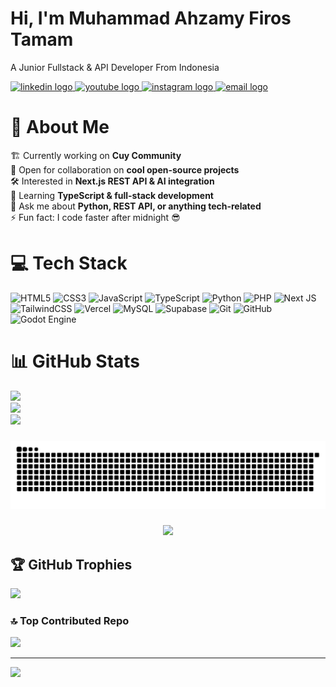 # Hi, I'm Muhammad Ahzamy Firos Tamam
A Junior Fullstack & API Developer From Indonesia

<div align="left">
  <a href="https://linkedin.com/in/muhammad-ahzamy-firos-tamam" target="_blank">
    <img src="https://img.shields.io/static/v1?message=LinkedIn&logo=linkedin&label=&color=0077B5&logoColor=white&style=for-the-badge" height="25" alt="linkedin logo" />
  </a>
  <a href="https://youtube.com/@codewithahzamy" target="_blank">
    <img src="https://img.shields.io/static/v1?message=YouTube&logo=youtube&label=&color=FF0000&logoColor=white&style=for-the-badge" height="25" alt="youtube logo" />
  </a>
  <a href="https://instagram.com/ahzamy11" target="_blank">
    <img src="https://img.shields.io/static/v1?message=Instagram&logo=instagram&label=&color=E4405F&logoColor=white&style=for-the-badge" height="25" alt="instagram logo" />
  </a>
  <a href="mailto:ahzamycode@gmail.com" target="_blank">
    <img src="https://img.shields.io/static/v1?message=Email&logo=gmail&label=&color=D14836&logoColor=white&style=for-the-badge" height="25" alt="email logo" />
  </a>
</div>

###

# 💫 About Me
🏗️ Currently working on **Cuy Community**  
🤝 Open for collaboration on **cool open-source projects**  
🛠️ Interested in **Next.js REST API & AI integration**  
🌱 Learning **TypeScript & full-stack development**  
💬 Ask me about **Python, REST API, or anything tech-related**  
⚡ Fun fact: I code faster after midnight 😎  

###

# 💻 Tech Stack
![HTML5](https://img.shields.io/badge/html5-%23E34F26.svg?style=for-the-badge&logo=html5&logoColor=white)
![CSS3](https://img.shields.io/badge/css3-%231572B6.svg?style=for-the-badge&logo=css3&logoColor=white)
![JavaScript](https://img.shields.io/badge/javascript-%23323330.svg?style=for-the-badge&logo=javascript&logoColor=%23F7DF1E)
![TypeScript](https://img.shields.io/badge/typescript-%23007ACC.svg?style=for-the-badge&logo=typescript&logoColor=white)
![Python](https://img.shields.io/badge/python-3670A0?style=for-the-badge&logo=python&logoColor=ffdd54)
![PHP](https://img.shields.io/badge/php-%23777BB4.svg?style=for-the-badge&logo=php&logoColor=white)
![Next JS](https://img.shields.io/badge/Next-black?style=for-the-badge&logo=next.js&logoColor=white)
![TailwindCSS](https://img.shields.io/badge/tailwindcss-%2338B2AC.svg?style=for-the-badge&logo=tailwind-css&logoColor=white)
![Vercel](https://img.shields.io/badge/vercel-%23000000.svg?style=for-the-badge&logo=vercel&logoColor=white)
![MySQL](https://img.shields.io/badge/mysql-4479A1.svg?style=for-the-badge&logo=mysql&logoColor=white)
![Supabase](https://img.shields.io/badge/Supabase-3ECF8E?style=for-the-badge&logo=supabase&logoColor=white)
![Git](https://img.shields.io/badge/git-%23F05033.svg?style=for-the-badge&logo=git&logoColor=white)
![GitHub](https://img.shields.io/badge/github-%23121011.svg?style=for-the-badge&logo=github&logoColor=white)
![Godot Engine](https://img.shields.io/badge/GODOT-%23FFFFFF.svg?style=for-the-badge&logo=godot-engine)

###

# 📊 GitHub Stats
![](https://github-readme-stats.vercel.app/api?username=AhzamyCode&theme=dark&hide_border=true&include_all_commits=true&count_private=true)<br/>
![](https://nirzak-streak-stats.vercel.app/?user=AhzamyCode&theme=dark&hide_border=true)<br/>
![](https://github-readme-stats.vercel.app/api/top-langs/?username=AhzamyCode&theme=dark&hide_border=true&include_all_commits=true&count_private=true&layout=compact)

###

<img src="https://raw.githubusercontent.com/AhzamyCode/AhzamyCode/034a17d5ffb29815a3c954fe2017a72e2ebf8760/github-user-contribution.svg" alt="Snake animation" />

###

<div align="center">
  <img src="https://profile-counter.glitch.me/AhzamyCode/count.svg?" />
</div>

###

## 🏆 GitHub Trophies
![](https://github-profile-trophy.vercel.app/?username=AhzamyCode&theme=radical&no-frame=false&no-bg=true&margin-w=4)

###

### 🔝 Top Contributed Repo
![](https://github-contributor-stats.vercel.app/api?username=AhzamyCode&limit=5&theme=dark&combine_all_yearly_contributions=true)

---

[![](https://visitcount.itsvg.in/api?id=AhzamyCode&icon=0&color=0)](https://visitcount.itsvg.in)

<!-- Proudly created with GPRM ( https://gprm.itsvg.in ) -->
